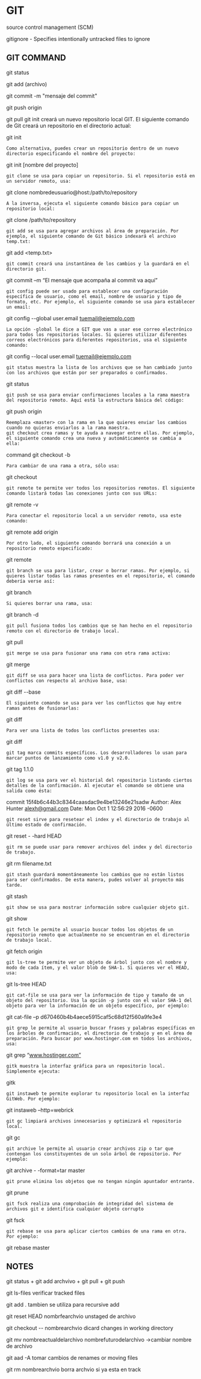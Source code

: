 # GIT

source control management  (SCM)


gitignore - Specifies intentionally untracked files to ignore

## GIT COMMAND

git status

git add (archivo)

git commit -m "mensaje del commit"

git push origin

git pull
    git init creará un nuevo repositorio local GIT. El siguiente comando de Git creará un repositorio en el directorio actual:

git init

    Como alternativa, puedes crear un repositorio dentro de un nuevo directorio especificando el nombre del proyecto:

git init [nombre del proyecto]

    git clone se usa para copiar un repositorio. Si el repositorio está en un servidor remoto, usa:

git clone nombredeusuario@host:/path/to/repository

    A la inversa, ejecuta el siguiente comando básico para copiar un repositorio local:

git clone /path/to/repository

    git add se usa para agregar archivos al área de preparación. Por ejemplo, el siguiente comando de Git básico indexará el archivo temp.txt:

git add <temp.txt>

    git commit creará una instantánea de los cambios y la guardará en el directorio git.

git commit –m “El mensaje que acompaña al commit va aquí”


    git config puede ser usado para establecer una configuración específica de usuario, como el email, nombre de usuario y tipo de formato, etc. Por ejemplo, el siguiente comando se usa para establecer un email:

git config --global user.email tuemail@ejemplo.com

    La opción -global le dice a GIT que vas a usar ese correo electrónico para todos los repositorios locales. Si quieres utilizar diferentes correos electrónicos para diferentes repositorios, usa el siguiente comando:

git config --local user.email tuemail@ejemplo.com

    git status muestra la lista de los archivos que se han cambiado junto con los archivos que están por ser preparados o confirmados.

git status

    git push se usa para enviar confirmaciones locales a la rama maestra del repositorio remoto. Aquí está la estructura básica del código:

git push  origin <master>

    Reemplaza <master> con la rama en la que quieres enviar los cambios cuando no quieras enviarlos a la rama maestra.
    git checkout crea ramas y te ayuda a navegar entre ellas. Por ejemplo, el siguiente comando crea una nueva y automáticamente se cambia a ella:

command git checkout -b <branch-name>

    Para cambiar de una rama a otra, sólo usa:

git checkout <branch-name>

    git remote te permite ver todos los repositorios remotos. El siguiente comando listará todas las conexiones junto con sus URLs:

git remote -v

    Para conectar el repositorio local a un servidor remoto, usa este comando:

git remote add origin <host-or-remoteURL>

    Por otro lado, el siguiente comando borrará una conexión a un repositorio remoto especificado:

git remote <nombre-del-repositorio>

    git branch se usa para listar, crear o borrar ramas. Por ejemplo, si quieres listar todas las ramas presentes en el repositorio, el comando debería verse así:

git branch

    Si quieres borrar una rama, usa:

 git branch -d <branch-name>

    git pull fusiona todos los cambios que se han hecho en el repositorio remoto con el directorio de trabajo local.

git pull

    git merge se usa para fusionar una rama con otra rama activa:

git merge <branch-name>

    git diff se usa para hacer una lista de conflictos. Para poder ver conflictos con respecto al archivo base, usa:

git diff --base <file-name>

    El siguiente comando se usa para ver los conflictos que hay entre ramas antes de fusionarlas:

git diff <source-branch> <target-branch>

    Para ver una lista de todos los conflictos presentes usa:

git diff

    git tag marca commits específicos. Los desarrolladores lo usan para marcar puntos de lanzamiento como v1.0 y v2.0.

git tag 1.1.0 <instert-commitID-here>

    git log se usa para ver el historial del repositorio listando ciertos detalles de la confirmación. Al ejecutar el comando se obtiene una salida como ésta:

commit 15f4b6c44b3c8344caasdac9e4be13246e21sadw
Author: Alex Hunter <alexh@gmail.com>
Date:   Mon Oct 1 12:56:29 2016 -0600

    git reset sirve para resetear el index y el directorio de trabajo al último estado de confirmación.

git reset - -hard HEAD

    git rm se puede usar para remover archivos del index y del directorio de trabajo.

git rm filename.txt

    git stash guardará momentáneamente los cambios que no están listos para ser confirmados. De esta manera, pudes volver al proyecto más tarde.

git stash

    git show se usa para mostrar información sobre cualquier objeto git.

git show

    git fetch le permite al usuario buscar todos los objetos de un repositorio remoto que actualmente no se encuentran en el directorio de trabajo local.

git fetch origin

    git ls-tree te permite ver un objeto de árbol junto con el nombre y modo de cada ítem, y el valor blob de SHA-1. Si quieres ver el HEAD, usa:

git ls-tree HEAD

    git cat-file se usa para ver la información de tipo y tamaño de un objeto del repositorio. Usa la opción -p junto con el valor SHA-1 del objeto para ver la información de un objeto específico, por ejemplo:

git cat-file –p d670460b4b4aece5915caf5c68d12f560a9fe3e4

    git grep le permite al usuario buscar frases y palabras específicas en los árboles de confirmación, el directorio de trabajo y en el área de preparación. Para buscar por www.hostinger.com en todos los archivos, usa:

git grep “www.hostinger.com”

    gitk muestra la interfaz gráfica para un repositorio local. Simplemente ejecuta:

gitk

    git instaweb te permite explorar tu repositorio local en la interfaz GitWeb. Por ejemplo:

git instaweb –http=webrick

    git gc limpiará archivos innecesarios y optimizará el repositorio local.

git gc

    git archive le permite al usuario crear archivos zip o tar que contengan los constituyentes de un solo árbol de repositorio. Por ejemplo:

git archive - -format=tar master

    git prune elimina los objetos que no tengan ningún apuntador entrante.

git prune

    git fsck realiza una comprobación de integridad del sistema de archivos git e identifica cualquier objeto corrupto

git fsck

    git rebase se usa para aplicar ciertos cambios de una rama en otra. Por ejemplo:

git rebase master


## NOTES

git status + git add archvivo + git pull + git push 

git ls-files verificar tracked files

git add . tambien se utiliza para recursive add

git reset HEAD nombrfearchvio unstaged de archivo

 git checkout -- nombrearchvio dicard changes in working directory

git mv nombreactualdelarchivo nombrefuturodelarchivo  ->cambiar nombre de archivo

git aad -A tomar cambios de renames or moving files

git rm nombrearchvio borra archvio si ya esta en track
